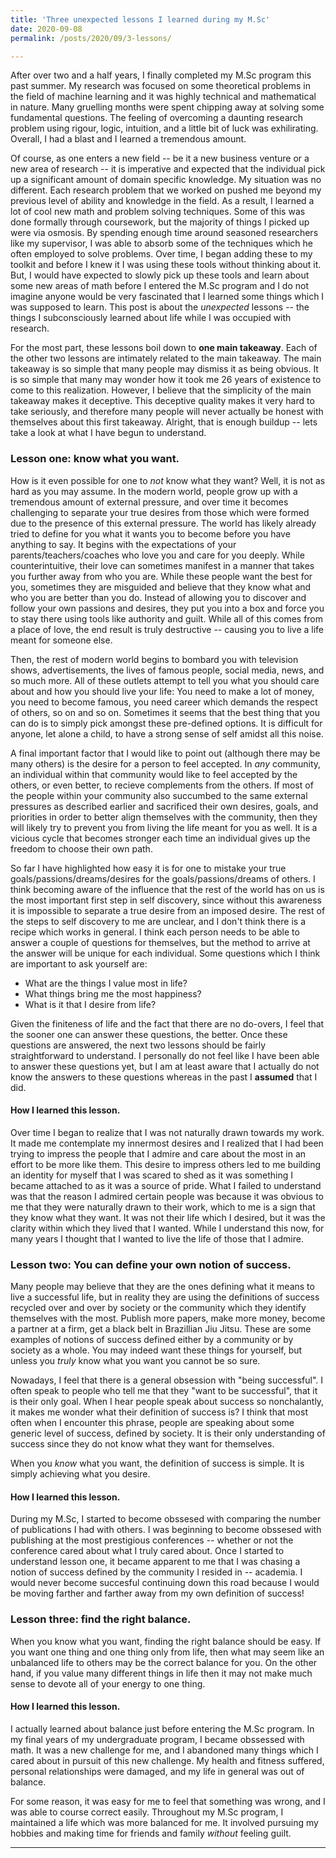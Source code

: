 ```yaml
---
title: 'Three unexpected lessons I learned during my M.Sc'
date: 2020-09-08
permalink: /posts/2020/09/3-lessons/

---
```



After over two and a half years, I finally completed my M.Sc program this past summer. My research was focused on some theoretical problems in the field of machine learning and it was highly technical and mathematical in nature. Many gruelling months were spent chipping away at solving some fundamental questions. The feeling of overcoming a daunting research problem using rigour, logic, intuition, and a little bit of luck was exhilirating. Overall, I had a blast and I learned a tremendous amount.

Of course, as one enters a new field -- be it a new business venture or a new area of research -- it is imperative and expected that the individual pick up a significant amount of domain specific knowledge. My situation was no different. Each research problem that we worked on pushed me beyond my previous level of ability and knowledge in the field. As a result, I learned a lot of cool new math and problem solving techniques. Some of this was done formally through coursework, but the majority of things I picked up were via osmosis. By spending enough time around seasoned researchers like my supervisor, I was able to absorb some of the techniques which he often employed to solve problems. Over time, I began adding these to my toolkit and before I knew it I was using these tools without thinking about it. But, I would have expected to slowly pick up these tools and learn about some new areas of math before I entered the M.Sc program and I do not imagine anyone would be very fascinated that I learned some things which I was supposed to learn. This post is about the *unexpected* lessons -- the things I subconsciously learned about life while I was occupied with research. 

For the most part, these lessons boil down to **one main takeaway**. Each of the other two lessons are intimately related to the main takeaway. The main takeaway is so simple that many people may dismiss it as being obvious. It is so simple that many may wonder how it took me 26 years of existence to come to this realization. However, I believe that the simplicity of the main takeaway makes it deceptive. This deceptive quality makes it very hard to take seriously, and therefore many people will never actually be honest with themselves about this first takeaway. Alright, that is enough buildup -- lets take a look at what I have begun to understand.

### Lesson one: know what you want.

How is it even possible for one to *not* know what they want? Well, it is not as hard as you may assume. In the modern world, people grow up  with a tremendous amount of external pressure, and over time it becomes challenging to separate your true desires from those which were formed due to the presence of this external pressure. The world has likely already tried to define for you what it wants you to become before you have anything to say. It begins with the expectations of your parents/teachers/coaches who love you and care for you deeply. While counterintuitive, their love can sometimes manifest in a manner that takes you further away from who you are. While these people want the best for you, sometimes they are misguided and believe that they know what and who you are better than you do. Instead of allowing you to discover and follow your own passions and desires, they put you into a box and force you to stay there using tools like authority and guilt. While all of this comes from a place of love, the end result is truly destructive -- causing you to live a life meant for someone else.

Then, the rest of modern world begins to bombard you with television shows, advertisements, the lives of famous people, social media, news, and so much more. All of these outlets attempt to tell you what you should care about and how you should live your life: You need to make a lot of money, you need to become famous, you need career which demands the respect of others, so on and so on. Sometimes it seems that the best thing that you can do is to simply pick amongst these pre-defined options. It is difficult for anyone, let alone a child, to have a strong sense of self amidst all this noise. 

A final important factor that I would like to point out (although there may be many others) is the desire for a person to feel accepted. In *any* community, an individual within that community would like to feel accepted by the others, or even better, to recieve complements from the others. If most of the people within your community also succumbed to the same external pressures as described earlier and sacrificed their own desires, goals, and priorities in order to better align themselves with the community, then they will likely try to prevent you from living the life meant for you as well. It is a vicious cycle that becomes stronger each time an individual gives up the freedom to choose their own path. 

So far I have highlighted how easy it is for one to mistake your true goals/passions/dreams/desires for the goals/passions/dreams of others. I think becoming aware of the influence that the rest of the world has on us is the most important first step in self discovery, since without this awareness it is impossible to separate a true desire from an imposed desire. The rest of the steps to self discovery to me are unclear, and I don't think there is a recipe which works in general. I think each person needs to be able to answer a couple of questions for themselves, but the method to arrive at the answer will be unique for each individual. Some questions which I think are important to ask yourself are: 

- What are the things I value most in life?
- What things bring me the most happiness? 
- What is it that I desire from life?

Given the finiteness of life and the fact that there are no do-overs, I feel that the sooner one can answer these questions, the better. Once these questions are answered, the next two lessons should be fairly straightforward to understand. I personally do not feel like I have been able to answer these questions yet, but I am at least aware that I actually do not know the answers to these questions whereas in the past I **assumed** that I did. 


#### How I learned this lesson.

Over time I began to realize that I was not naturally drawn towards my work. It made me contemplate my innermost desires and I realized that I had been trying to impress the people that I admire and care about the most in an effort to be more like them. This desire to impress others led to me building an identity for myself that I was scared to shed as it was something I became attached to as it was a source of pride. What I failed to understand was that the reason I admired certain people was because it was obvious to me that they were naturally drawn to their work, which to me is a sign that they know what they want. It was not their life which I desired, but it was the clarity within which they lived that I wanted. While I understand this now, for many years I thought that I wanted to live the life of those that I admire.


### Lesson two: You can define your own notion of success.

Many people may believe that they are the ones defining what it means to live a successful life, but in reality they are using the definitions of success recycled over and over by society or the community which they identify themselves with the most. Publish more papers, make more money, become a partner at a firm, get a black belt in Brazillian Jiu Jitsu. These are some examples of notions of success defined either by a community or by society as a whole. You may indeed want these things for yourself, but unless you *truly* know what you want you cannot be so sure. 

Nowadays, I feel that there is a general obsession with "being successful". I often speak to people who tell me that they "want to be successful", that it is their only goal. When I hear people speak about success so nonchalantly, it makes me wonder what their definition of success is? I think that most often when I encounter this phrase, people are speaking about some generic level of success, defined by society. It is their only understanding of success since they do not know what they want for themselves.


When you *know* what you want, the definition of success is simple. It is simply achieving what you desire.

#### How I learned this lesson.

During my M.Sc, I started to become obssesed with comparing the number of publications I had with others. I was beginning to become obssesed with publishing at the most prestigious conferences -- whether or not the conference cared about what I truly cared about. Once I started to understand lesson one, it became apparent to me that I was chasing a notion of success defined by the community I resided in -- academia. I would never become succesful continuing down this road because I would be moving farther and farther away from my own definition of success!

### Lesson three: find the right balance.

When you know what you want, finding the right balance should be easy. If you want one thing and one thing only from life, then what may seem like an unbalanced life to others may be the correct balance for you. On the other hand, if you value many different things in life then it may not make much sense to devote all of your energy to one thing. 

#### How I learned this lesson.

I actually learned about balance just before entering the M.Sc program. In my final years of my undergraduate program, I became obssessed with math. It was a new challenge for me, and I abandoned many things which I cared about in pursuit of this new challenge. My health and fitness suffered, personal relationships were damaged, and my life in general was out of balance. 

For some reason, it was easy for me to feel that something was wrong, and I was able to course correct easily. Throughout my M.Sc program, I maintained a life which was more balanced for me. It involved pursuing my hobbies and making time for friends and family *without* feeling guilt.



------